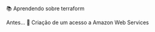 :books: Aprendendo sobre terraform

Antes...
        :memo: Criação de um acesso a Amazon Web Services
